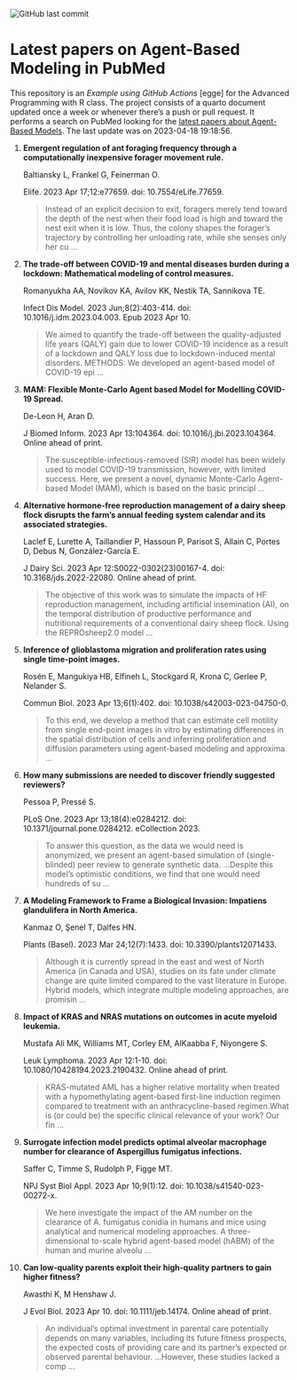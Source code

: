 ![GitHub last
commit](https://img.shields.io/github/last-commit/UofUEpiBio/PHS-7045-egga.png)

# Latest papers on Agent-Based Modeling in PubMed

This repository is an *Example using GitHub Actions* \[egge\] for the
Advanced Programming with R class. The project consists of a quarto
document updated once a week or whenever there’s a push or pull request.
It performs a search on PubMed looking for the <a
href="https://pubmed.ncbi.nlm.nih.gov/?term=agent-based+model&amp;sort=date"
target="_blank">latest papers about Agent-Based Models</a>. The last
update was on 2023-04-18 19:18:56.

<div class="cell">

</div>

1.  **Emergent regulation of ant foraging frequency through a
    computationally inexpensive forager movement rule.**

    Baltiansky L, Frankel G, Feinerman O.

    Elife. 2023 Apr 17;12:e77659. doi: 10.7554/eLife.77659.

    > Instead of an explicit decision to exit, foragers merely tend
    > toward the depth of the nest when their food load is high and
    > toward the nest exit when it is low. Thus, the colony shapes the
    > forager’s trajectory by controlling her unloading rate, while she
    > senses only her cu …

2.  **The trade-off between COVID-19 and mental diseases burden during a
    lockdown: Mathematical modeling of control measures.**

    Romanyukha AA, Novikov KA, Avilov KK, Nestik TA, Sannikova TE.

    Infect Dis Model. 2023 Jun;8(2):403-414. doi:
    10.1016/j.idm.2023.04.003. Epub 2023 Apr 10.

    > We aimed to quantify the trade-off between the quality-adjusted
    > life years (QALY) gain due to lower COVID-19 incidence as a result
    > of a lockdown and QALY loss due to lockdown-induced mental
    > disorders. METHODS: We developed an agent-based model of COVID-19
    > epi …

3.  **MAM: Flexible Monte-Carlo Agent based Model for Modelling COVID-19
    Spread.**

    De-Leon H, Aran D.

    J Biomed Inform. 2023 Apr 13:104364. doi: 10.1016/j.jbi.2023.104364.
    Online ahead of print.

    > The susceptible-infectious-removed (SIR) model has been widely
    > used to model COVID-19 transmission, however, with limited
    > success. Here, we present a novel, dynamic Monte-Carlo Agent-based
    > Model (MAM), which is based on the basic principl …

4.  **Alternative hormone-free reproduction management of a dairy sheep
    flock disrupts the farm’s annual feeding system calendar and its
    associated strategies.**

    Laclef E, Lurette A, Taillandier P, Hassoun P, Parisot S, Allain C,
    Portes D, Debus N, González-García E.

    J Dairy Sci. 2023 Apr 12:S0022-0302(23)00167-4. doi:
    10.3168/jds.2022-22080. Online ahead of print.

    > The objective of this work was to simulate the impacts of HF
    > reproduction management, including artificial insemination (AI),
    > on the temporal distribution of productive performance and
    > nutritional requirements of a conventional dairy sheep flock.
    > Using the REPROsheep2.0 model …

5.  **Inference of glioblastoma migration and proliferation rates using
    single time-point images.**

    Rosén E, Mangukiya HB, Elfineh L, Stockgard R, Krona C, Gerlee P,
    Nelander S.

    Commun Biol. 2023 Apr 13;6(1):402. doi: 10.1038/s42003-023-04750-0.

    > To this end, we develop a method that can estimate cell motility
    > from single end-point images in vitro by estimating differences in
    > the spatial distribution of cells and inferring proliferation and
    > diffusion parameters using agent-based modeling and approxima …

6.  **How many submissions are needed to discover friendly suggested
    reviewers?**

    Pessoa P, Pressé S.

    PLoS One. 2023 Apr 13;18(4):e0284212. doi:
    10.1371/journal.pone.0284212. eCollection 2023.

    > To answer this question, as the data we would need is anonymized,
    > we present an agent-based simulation of (single-blinded) peer
    > review to generate synthetic data. …Despite this model’s
    > optimistic conditions, we find that one would need hundreds of su
    > …

7.  **A Modeling Framework to Frame a Biological Invasion: Impatiens
    glandulifera in North America.**

    Kanmaz O, Şenel T, Dalfes HN.

    Plants (Basel). 2023 Mar 24;12(7):1433. doi: 10.3390/plants12071433.

    > Although it is currently spread in the east and west of North
    > America (in Canada and USA), studies on its fate under climate
    > change are quite limited compared to the vast literature in
    > Europe. Hybrid models, which integrate multiple modeling
    > approaches, are promisin …

8.  **Impact of KRAS and NRAS mutations on outcomes in acute myeloid
    leukemia.**

    Mustafa Ali MK, Williams MT, Corley EM, AlKaabba F, Niyongere S.

    Leuk Lymphoma. 2023 Apr 12:1-10. doi: 10.1080/10428194.2023.2190432.
    Online ahead of print.

    > KRAS-mutated AML has a higher relative mortality when treated with
    > a hypomethylating agent-based first-line induction regimen
    > compared to treatment with an anthracycline-based regimen.What is
    > (or could be) the specific clinical relevance of your work? Our
    > fin …

9.  **Surrogate infection model predicts optimal alveolar macrophage
    number for clearance of Aspergillus fumigatus infections.**

    Saffer C, Timme S, Rudolph P, Figge MT.

    NPJ Syst Biol Appl. 2023 Apr 10;9(1):12. doi:
    10.1038/s41540-023-00272-x.

    > We here investigate the impact of the AM number on the clearance
    > of A. fumigatus conidia in humans and mice using analytical and
    > numerical modeling approaches. A three-dimensional to-scale hybrid
    > agent-based model (hABM) of the human and murine alveolu …

10. **Can low-quality parents exploit their high-quality partners to
    gain higher fitness?**

    Awasthi K, M Henshaw J.

    J Evol Biol. 2023 Apr 10. doi: 10.1111/jeb.14174. Online ahead of
    print.

    > An individual’s optimal investment in parental care potentially
    > depends on many variables, including its future fitness prospects,
    > the expected costs of providing care and its partner’s expected or
    > observed parental behaviour. …However, these studies lacked a comp
    > …
